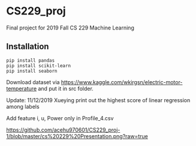 # CS229_proj
Final project for 2019 Fall CS 229 Machine Learning
## Installation
```
pip install pandas
pip install scikit-learn
pip install seaborn
```
Download dataset via https://www.kaggle.com/wkirgsn/electric-motor-temperature and put it in src folder.

Update:
11/12/2019 Xueying
print out the highest score of linear regression among labels

Add feature i, u, Power only in Profile_4.csv

https://github.com/acehu970601/CS229_proj-1/blob/master/cs%20229%20Presentation.png?raw=true
